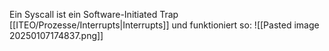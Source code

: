 Ein Syscall ist ein Software-Initiated Trap [[ITEO/Prozesse/Interrupts|Interrupts]] und funktioniert so:
![[Pasted image 20250107174837.png]]
